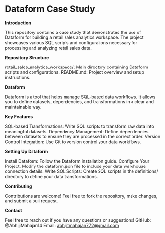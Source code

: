 # Dataform Case Study

**Introduction**

This repository contains a case study that demonstrates the use of Dataform for building a retail sales analytics workspace. The project showcases various SQL scripts and configurations necessary for processing and analyzing retail sales data.

**Repository Structure**

retail_sales_analytics_workspace/: Main directory containing Dataform scripts and configurations.
README.md: Project overview and setup instructions.

**Dataform**

Dataform is a tool that helps manage SQL-based data workflows. It allows you to define datasets, dependencies, and transformations in a clear and maintainable way.

**Key Features**

SQL-based Transformations: Write SQL scripts to transform raw data into meaningful datasets.
Dependency Management: Define dependencies between datasets to ensure they are processed in the correct order.
Version Control Integration: Use Git to version control your data workflows.

**Setting Up Dataform**

Install Dataform: Follow the Dataform installation guide.
Configure Your Project: Modify the dataform.json file to include your data warehouse connection details.
Write SQL Scripts: Create SQL scripts in the definitions/ directory to define your data transformations.

**Contributing**

Contributions are welcome! Feel free to fork the repository, make changes, and submit a pull request.

**Contact**

Feel free to reach out if you have any questions or suggestions!
GitHub: @AbhijiMahajan14
Email: abhijitmahajan772@gmail.com
